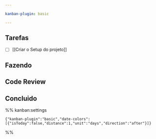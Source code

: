 ```yaml
---

kanban-plugin: basic

---
```


## Tarefas

- [ ] [[Criar o Setup do projeto]]


## Fazendo



## Code Review



## Concluido





%% kanban:settings
```
{"kanban-plugin":"basic","date-colors":[{"isToday":false,"distance":1,"unit":"days","direction":"after"}]}
```
%%